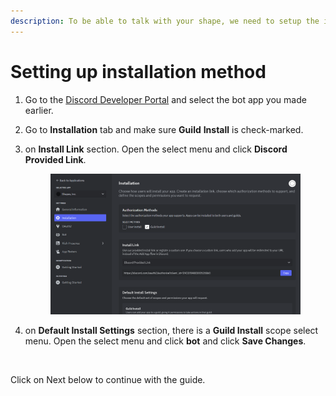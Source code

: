 ```yaml
---
description: To be able to talk with your shape, we need to setup the install method.
---
```


# Setting up installation method

1. Go to the [Discord Developer Portal](https://discord.com/developers/applications) and select the bot app you made earlier.
2. Go to **Installation** tab and make sure **Guild** **Install** is check-marked.
3.  on **Install Link** section. Open the select menu and click **Discord Provided Link**.



    <figure><img src="../../.gitbook/assets/image (69).png" alt=""><figcaption></figcaption></figure>
4. on **Default Install Settings** section, there is a **Guild Install** scope select menu. Open the select menu and click **bot** and click **Save Changes**.

<figure><img src="https://cdn.discordapp.com/attachments/1237875980052463706/1243379780670459975/image.png?ex=66514328&#x26;is=664ff1a8&#x26;hm=1e952b1321f32c21d3a133c4d5bce24b0355108861c8804b41b8ac5efd4c7c05&#x26;" alt=""><figcaption></figcaption></figure>

Click on Next below to continue with the guide.
